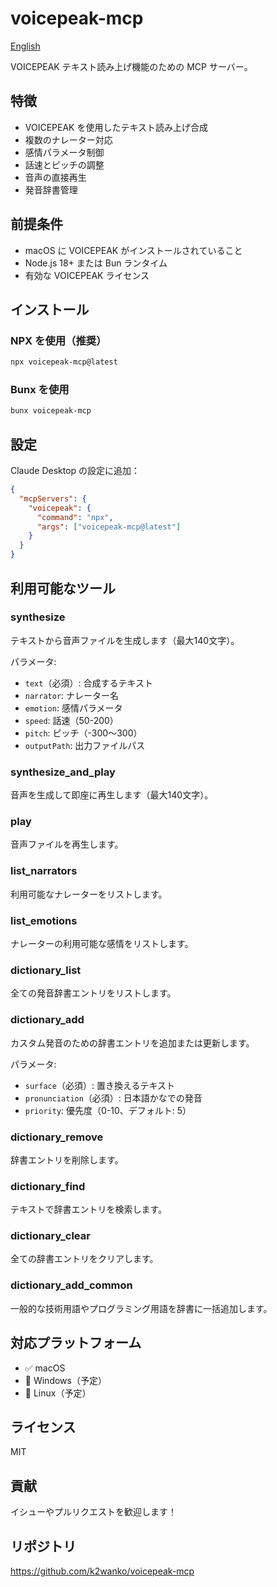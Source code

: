 # voicepeak-mcp

[English](./README.en.md)

VOICEPEAK テキスト読み上げ機能のための MCP サーバー。

## 特徴

- VOICEPEAK を使用したテキスト読み上げ合成
- 複数のナレーター対応
- 感情パラメータ制御
- 話速とピッチの調整
- 音声の直接再生
- 発音辞書管理

## 前提条件

- macOS に VOICEPEAK がインストールされていること
- Node.js 18+ または Bun ランタイム
- 有効な VOICEPEAK ライセンス

## インストール

### NPX を使用（推奨）
```bash
npx voicepeak-mcp@latest
```

### Bunx を使用
```bash
bunx voicepeak-mcp
```

## 設定

Claude Desktop の設定に追加：

```json
{
  "mcpServers": {
    "voicepeak": {
      "command": "npx",
      "args": ["voicepeak-mcp@latest"]
    }
  }
}
```

## 利用可能なツール

### synthesize
テキストから音声ファイルを生成します（最大140文字）。

パラメータ:
- `text`（必須）: 合成するテキスト
- `narrator`: ナレーター名
- `emotion`: 感情パラメータ
- `speed`: 話速（50-200）
- `pitch`: ピッチ（-300〜300）
- `outputPath`: 出力ファイルパス

### synthesize_and_play
音声を生成して即座に再生します（最大140文字）。

### play
音声ファイルを再生します。

### list_narrators
利用可能なナレーターをリストします。

### list_emotions
ナレーターの利用可能な感情をリストします。

### dictionary_list
全ての発音辞書エントリをリストします。

### dictionary_add
カスタム発音のための辞書エントリを追加または更新します。

パラメータ:
- `surface`（必須）: 置き換えるテキスト
- `pronunciation`（必須）: 日本語かなでの発音
- `priority`: 優先度（0-10、デフォルト: 5）

### dictionary_remove
辞書エントリを削除します。

### dictionary_find
テキストで辞書エントリを検索します。

### dictionary_clear
全ての辞書エントリをクリアします。

### dictionary_add_common
一般的な技術用語やプログラミング用語を辞書に一括追加します。

## 対応プラットフォーム

- ✅ macOS
- 🚧 Windows（予定）
- 🚧 Linux（予定）

## ライセンス

MIT

## 貢献

イシューやプルリクエストを歓迎します！

## リポジトリ

https://github.com/k2wanko/voicepeak-mcp
